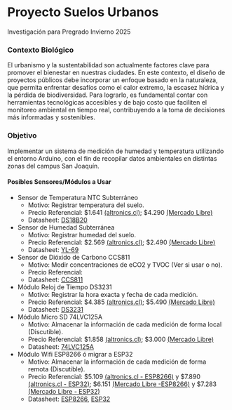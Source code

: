 # Proyecto Suelos Urbanos
Investigación para Pregrado Invierno 2025 

### Contexto Biológico
El urbanismo y la sustentabilidad son actualmente factores clave para promover el bienestar en nuestras ciudades. En este contexto, el diseño de proyectos públicos debe incorporar un enfoque basado en la naturaleza, que permita enfrentar desafíos como el calor extremo, la escasez hídrica y la pérdida de biodiversidad. Para lograrlo, es fundamental contar con herramientas tecnológicas accesibles y de bajo costo que faciliten el monitoreo ambiental en tiempo real, contribuyendo a la toma de decisiones más informadas y sostenibles.

### Objetivo
Implementar un sistema de medición de humedad y temperatura utilizando el entorno Arduino, con el fin de recopilar datos ambientales en distintas zonas del campus San Joaquín.

#### Posibles Sensores/Módulos a Usar
+ Sensor de Temperatura NTC Subterráneo
  - Motivo: Registrar temperatura del suelo.
  - Precio Referencial: $1.641 [(altronics.cl)](https://altronics.cl/electronics-products/accesorios-arduino/temp-3950-ntc); $4.290 [(Mercado Libre)](https://www.mercadolibre.cl/kit-de-modulo-de-sensor-de-temperatura-ds18b20-para-arduino/up/MLCU322909051)
  - Datasheet: [DS18B20](https://www.analog.com/media/en/technical-documentation/data-sheets/ds18b20.pdf)
+ Sensor de Humedad Subterránea
  - Motivo: Registrar humedad del suelo.
  - Precio Referencial: $2.569  [(altronics.cl)](https://altronics.cl/sensor-humedad-suelo-yl-69); $2.490 [(Mercado Libre)](https://articulo.mercadolibre.cl/MLC-435163707-modulo-sensor-humedad-suelo-yl-38-yl-69-arduino-pic-max--_JM)
  - Datasheet: [YL-69](https://www.electronicoscaldas.com/datasheet/YL-69-HL-69.pdf)
+ Sensor de Dióxido de Carbono CCS811
  - Motivo: Medir concentraciones de eCO2 y TVOC (Ver si usar o no). 
  - Precio Referencial:
  - Datasheet: [CCS811](https://cdn.sparkfun.com/assets/learn_tutorials/1/4/3/CCS811_Datasheet-DS000459.pdf)
+ Módulo Reloj de Tiempo DS3231 
  - Motivo: Registrar la hora exacta y fecha de cada medición.
  - Precio Referencial: $4.385 [(altronics.cl)](https://altronics.cl/modulo-reloj-tiempo-real-rtc-DS3231-AT24C32?search=Reloj%20de%20Tiempo); $5.490 [(Mercado Libre)](https://articulo.mercadolibre.cl/MLC-435662100-modulo-i2c-rtc-ds3231-con-bateria-y-eeprom-arduino-max--_JM)
  - Datasheet: [DS3231](https://www.analog.com/media/en/technical-documentation/data-sheets/ds3231.pdf)
+ Módulo Micro SD 74LVC125A
  - Motivo: Almacenar la información de cada medición de forma local (Discutible).
  - Precio Referencial: $1.858 [(altronics.cl)](https://altronics.cl/modulo-micro-sd-01); $3.000 [(Mercado Libre)](https://articulo.mercadolibre.cl/MLC-438595261-modulo-lector-tarjeta-micro-sd-datalogger-arduino-max--_JM)
  - Datasheet: [74LVC125A](https://assets.nexperia.com/documents/data-sheet/74LVC125A.pdf)
+ Módulo Wifi ESP8266 ó migrar a ESP32
  - Motivo: Almacenar la información de cada medición de forma remota (Discutible).
  - Precio Referencial: $5.109 [(altronics.cl - ESP8266)](https://altronics.cl/electronics-products/accesorios-arduino/wifi-module-esp8266) y $7.890 [(altronics.cl - ESP32)](https://altronics.cl/tarjeta-esp32-microusb); $6.151 [(Mercado Libre -ESP8266)](https://www.mercadolibre.cl/modulo-wifi-ch340-v3-nodemcu-esp8266-para-arduino-wi-fi/p/MLC33303211) y $7.283 [(Mercado Libre - ESP32)](https://www.mercadolibre.cl/tarjeta-de-desarrollo-esp32-wifi-bluetooth-30-pines/up/MLCU14803867) 
  - Datasheet: [ESP8266](https://www.espressif.com/sites/default/files/documentation/esp8266-technical_reference_en.pdf), [ESP32](https://www.espressif.com/sites/default/files/documentation/esp32_datasheet_en.pdf)
 
